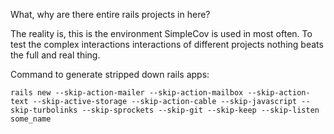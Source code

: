 What, why are there entire rails projects in here?

The reality is, this is the environment SimpleCov is used in most often.
To test the complex interactions interactions of different projects nothing beats the full and real thing.

Command to generate stripped down rails apps:

```
rails new --skip-action-mailer --skip-action-mailbox --skip-action-text --skip-active-storage --skip-action-cable --skip-javascript --skip-turbolinks --skip-sprockets --skip-git --skip-keep --skip-listen some_name
```
